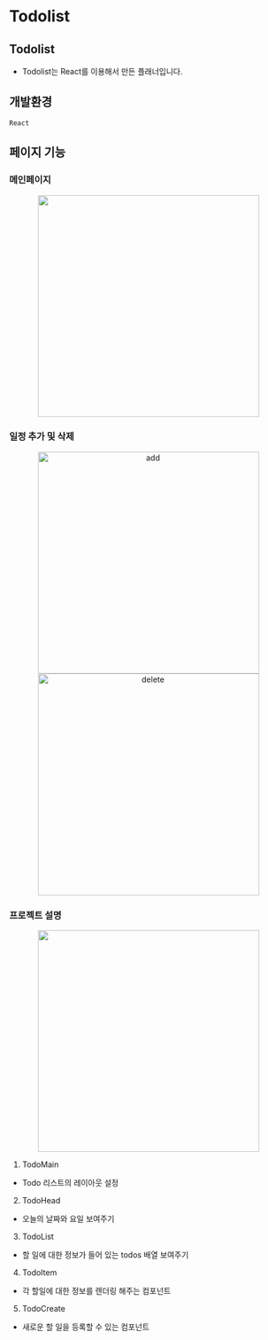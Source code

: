 # Todolist

## Todolist

- Todolist는 React를 이용해서 만든 플래너입니다.

## 개발환경

`React`

## 페이지 기능

### 메인페이지
<div align="center">
  <img src="https://github.com/jmsyaya/Todo/assets/63501931/322949c4-9d90-4f78-bcf5-e447818fb4de" width="400" />
</div>

### 일정 추가 및 삭제
<div align="center">
<img alt="add" src="https://github.com/jmsyaya/Todo/assets/63501931/bbbee24e-c02f-4470-9f68-270124ac9bd1" width="400">
  <img alt="delete" src="https://github.com/jmsyaya/Todo/assets/63501931/d68b6232-9591-42b2-b6fe-43f49b65ed93" width="400">
</div>

### 프로젝트 설명
<div align="center">
  <img src="https://github.com/sangzun-han/apple-store/assets/63501931/b92ec405-6c35-4dec-b044-57917b23d3a6" width="400" />
</div>

1. TodoMain
  - Todo 리스트의 레이아웃 설정
2. TodoHead
  - 오늘의 날짜와 요일 보여주기
3. TodoList
  - 할 일에 대한 정보가 들어 있는 todos 배열 보여주기
4. TodoItem
  - 각 할일에 대한 정보를 렌더링 해주는 컴포넌트
5. TodoCreate
  - 새로운 할 일을 등록할 수 있는 컴포넌트
